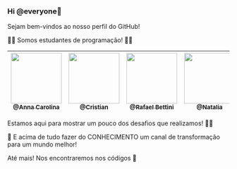 ### Hi @everyone👋

Sejam bem-vindos ao nosso perfil do GitHub! 

:technologist:  Somos estudantes de programação! :man_technologist:

[<img src="https://github.com/developersapi/LMSApp/blob/main/anna.jpeg" width=115 > <br> <sub> @Anna Carolina </sub>](https://github.com/AnnaCMendes)| [<img src="https://avatars.githubusercontent.com/u/67056255?v=4" width=115 > <br> <sub> @Cristian </sub>](https://github.com/CristianMateusTB) | [<img src="https://avatars.githubusercontent.com/u/67149165?v=4" width=115 > <br> <sub> @Rafael Bettini  </sub>](https://github.com/Rafael-BD) | [<img src="https://avatars.githubusercontent.com/u/56592052?v=4" width=115 > <br> <sub> @Natalia </sub>](https://github.com/NataliaBiscaro)| [<img src="https://avatars.githubusercontent.com/u/68171764?v=4" width=115 > <br> <sub> @Rafael Pereira </sub>](https://github.com/Rafaeldossper) | [<img src="https://avatars.githubusercontent.com/u/40868447?v=4" width=115 > <br> <sub> @Guilherme  </sub>](https://github.com/guilherme4garcia) 
 | :---: |:---:|:---:|:---:|:---:|:---:|

Estamos aqui para mostrar um pouco dos desafios que realizamos! :climbing_woman:


🌱 E acima de tudo fazer do CONHECIMENTO um canal de transformação para um mundo melhor!

Até mais! Nos encontraremos nos códigos  :vulcan_salute:
